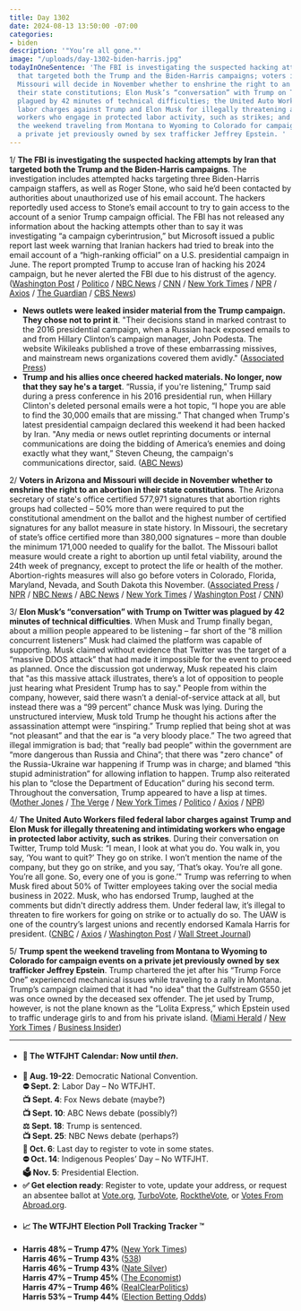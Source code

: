```yaml
---
title: Day 1302
date: 2024-08-13 13:50:00 -07:00
categories:
- biden
description: '"You’re all gone."'
image: "/uploads/day-1302-biden-harris.jpg"
todayInOneSentence: 'The FBI is investigating the suspected hacking attempts by Iran
  that targeted both the Trump and the Biden-Harris campaigns; voters in Arizona and
  Missouri will decide in November whether to enshrine the right to an abortion in
  their state constitutions; Elon Musk’s “conversation” with Trump on Twitter was
  plagued by 42 minutes of technical difficulties; the United Auto Workers filed federal
  labor charges against Trump and Elon Musk for illegally threatening and intimidating
  workers who engage in protected labor activity, such as strikes; and Trump spent
  the weekend traveling from Montana to Wyoming to Colorado for campaign events on
  a private jet previously owned by sex trafficker Jeffrey Epstein. '
---
```


1/ **The FBI is investigating the suspected hacking attempts by Iran that targeted both the Trump and the Biden-Harris campaigns**. The investigation includes attempted hacks targeting three Biden-Harris campaign staffers, as well as Roger Stone, who said he’d been contacted by authorities about unauthorized use of his email account. The hackers reportedly used access to Stone’s email account to try to gain access to the account of a senior Trump campaign official. The FBI has not released any information about the hacking attempts other than to say it was investigating “a campaign cyberintrusion,” but Microsoft issued a public report last week warning that Iranian hackers had tried to break into the email account of a “high-ranking official” on a U.S. presidential campaign in June. The report prompted Trump to accuse Iran of hacking his 2024 campaign, but he never alerted the FBI due to his distrust of the agency. ([Washington Post](https://www.washingtonpost.com/national-security/2024/08/12/trump-hack-iran-fbi/) / [Politico](https://www.politico.com/news/2024/08/12/fbi-trump-campaign-hack-00173708) / [NBC News](https://www.nbcnews.com/tech/security/fbi-says-s-investigating-trump-campaign-claim-hacked-files-rcna166197) / [CNN](https://www.cnn.com/2024/08/12/politics/trump-campaign-hack-personal-email-account-fbi/) / [New York Times](https://www.nytimes.com/2024/08/12/us/politics/fbi-trump-campaign-hacking.html) / [NPR](https://www.npr.org/2024/08/12/g-s1-16687/fbi-trump-campaign-iran-hack-investigation) / [Axios](https://www.axios.com/2024/08/12/trump-campaign-hack-fbi) / [The Guardian](https://www.theguardian.com/us-news/article/2024/aug/13/roger-stone-email-hack-iran-trump) / [CBS News](https://www.cbsnews.com/news/harris-campaign-trump-fbi-investigating-hacking-attempts/))

* **News outlets were leaked insider material from the Trump campaign. They chose not to print it**. "Their decisions stand in marked contrast to the 2016 presidential campaign, when a Russian hack exposed emails to and from Hillary Clinton’s campaign manager, John Podesta. The website Wikileaks published a trove of these embarrassing missives, and mainstream news organizations covered them avidly." ([Associated Press](https://apnews.com/article/trump-vance-leak-media-wikileaks-e30bdccbdd4abc9506735408cdc9bf7b))
* **Trump and his allies once cheered hacked materials. No longer, now that they say he's a target**. “Russia, if you're listening,” Trump said during a press conference in his 2016 presidential run, when Hillary Clinton's deleted personal emails were a hot topic, “I hope you are able to find the 30,000 emails that are missing.” That changed when Trump's latest presidential campaign declared this weekend it had been hacked by Iran. "Any media or news outlet reprinting documents or internal communications are doing the bidding of America’s enemies and doing exactly what they want,” Steven Cheung, the campaign's communications director, said. ([ABC News]())

2/ **Voters in Arizona and Missouri will decide in November whether to enshrine the right to an abortion in their state constitutions**. The Arizona secretary of state's office certified 577,971 signatures that abortion rights groups had collected – 50% more than were required to put the constitutional amendment on the ballot and the highest number of certified signatures for any ballot measure in state history. In Missouri, the secretary of state’s office certified more than 380,000 signatures – more than double the minimum 171,000 needed to qualify for the ballot. The Missouri ballot measure would create a right to abortion up until fetal viability, around the 24th week of pregnancy, except to protect the life or health of the mother. Abortion-rights measures will also go before voters in Colorado, Florida, Maryland, Nevada, and South Dakota this November. ([Associated Press](https://apnews.com/article/abortion-ballot-measures-sports-betting-minimum-wage-0c0a28e5176a647b47aaca5a5d287628) / [NPR](https://www.npr.org/2024/08/13/g-s1-16714/arizona-abortion-access-measure-ballot) / [NBC News](https://www.nbcnews.com/politics/2024-election/abortion-rights-initiative-missouri-november-ballot-rcna166430) / [ABC News](https://abcnews.go.com/Politics/abortion-access-officially-arizonas-ballot-november/story?id=112793429) / [New York Times](https://www.nytimes.com/2024/08/13/us/arizona-abortion-rights-ballot-november.html) / [Washington Post](https://www.washingtonpost.com/elections/2024/08/13/2024-election-campaign-updates-harris-trump/#link-FFRNGKZQQNHWRNLBPFWVDOMOME) / [CNN](https://www.cnn.com/2024/08/12/politics/arizona-abortion-rights-measure-november-ballot/index.html))

3/ **Elon Musk’s “conversation” with Trump on Twitter was plagued by 42 minutes of technical difficulties**. When Musk and Trump finally began, about a million people appeared to be listening – far short of the “8 million concurrent listeners” Musk had claimed the platform was capable of supporting. Musk claimed without evidence that Twitter was the target of a “massive DDOS attack” that had made it impossible for the event to proceed as planned. Once the discussion got underway, Musk repeated his claim that "as this massive attack illustrates, there’s a lot of opposition to people just hearing what President Trump has to say." People from within the company, however, said there wasn’t a denial-of-service attack at all, but instead there was a “99 percent” chance Musk was lying. During the unstructured interview, Musk told Trump he thought his actions after the assassination attempt were “inspiring.” Trump replied that being shot at was “not pleasant” and that the ear is “a very bloody place.” The two agreed that illegal immigration is bad; that “really bad people” within the government are “more dangerous than Russia and China”; that there was "zero chance" of the Russia-Ukraine war happening if Trump was in charge; and blamed “this stupid administration” for allowing inflation to happen. Trump also reiterated his plan to “close the Department of Education” during his second term. Throughout the conversation, Trump appeared to have a lisp at times. ([Mother Jones](https://www.motherjones.com/politics/2024/08/elon-musk-donald-trump-twitter-space/) / [The Verge](https://www.theverge.com/2024/8/12/24219121/donald-trump-elon-musk-interview-x-twitter-crashes) / [New York Times](https://www.nytimes.com/2024/08/13/technology/elon-musk-x-donald-trump.html) / [Politico](https://www.politico.com/news/2024/08/12/trump-musk-x-interview-problems-00173739) / [Axios](https://www.axios.com/2024/08/13/trump-elon-musk-interview-2024-x-spaces) / [NPR](https://www.npr.org/2024/08/12/g-s1-16698/trump-musk-x-interview))

4/ **The United Auto Workers filed federal labor charges against Trump and Elon Musk for illegally threatening and intimidating workers who engage in protected labor activity, such as strikes**. During their conversation on Twitter, Trump told Musk: “I mean, I look at what you do. You walk in, you say, ‘You want to quit?’ They go on strike. I won’t mention the name of the company, but they go on strike, and you say, ‘That’s okay. You’re all gone. You’re all gone. So, every one of you is gone.’" Trump was referring to when Musk fired about 50% of Twitter employees taking over the social media business in 2022. Musk, who has endorsed Trump, laughed at the comments but didn't directly address them. Under federal law, it’s illegal to threaten to fire workers for going on strike or to actually do so.  The UAW is one of the country’s largest unions and recently endorsed Kamala Harris for president. ([CNBC](https://www.cnbc.com/2024/08/13/musk-trump-uaw-labor-union-x-interview.html) / [Axios](https://www.axios.com/2024/08/13/trump-musk-interview-uaw-labor-charges) / [Washington Post](https://www.washingtonpost.com/business/2024/08/13/uaw-trump-elon-musk/) / [Wall Street Journal](https://www.wsj.com/business/autos/donald-trump-elon-musk-uaw-federal-labor-charges-1c629526))

5/ **Trump spent the weekend traveling from Montana to Wyoming to Colorado for campaign events on a private jet previously owned by sex trafficker Jeffrey Epstein**. Trump chartered the jet after his “Trump Force One” experienced mechanical issues while traveling to a rally in Montana. Trump’s campaign claimed that it had "no idea" that the Gulfstream G550 jet was once owned by the deceased sex offender. The jet used by Trump, however, is not the plane known as the “Lolita Express,” which Epstein used to traffic underage girls to and from his private island. ([Miami Herald](https://www.miamiherald.com/news/politics-government/article290986070.html) / [New York Times](https://www.nytimes.com/2024/08/12/us/politics/trump-charter-jet-jeffrey-epstein.html) / [Business Insider](https://www.businessinsider.com/trump-jeffrey-epstein-private-jet-weekend-campaign-2024-8))


---

* #### 📅 The WTFJHT Calendar: Now until *then*. 
* **🫏 Aug. 19-22**: Democratic National Convention. \
**⛔️ Sept. 2**: Labor Day – No WTFJHT. \
**📺 Sept. 4**: Fox News debate (maybe?) \
**📺 Sept. 10**: ABC News debate (possibly?) \
**⚖️ Sept. 18**: Trump is sentenced. \
**📺 Sept. 25**: NBC News debate (perhaps?) \
**📆 Oct. 6**: Last day to register to vote in some states. \
**⛔️ Oct. 14**: Indigenous Peoples’ Day – No WTFJHT. \
**🗳️ Nov. 5**: Presidential Election.
* **✅ Get election ready**: Register to vote, update your address, or request an absentee ballot at [Vote.org](https://www.vote.org/), [TurboVote](https://turbovote.org/), [RocktheVote](https://www.rockthevote.org/), or [Votes From Abroad.org](https://www.votefromabroad.org/).
* #### 📈 The WTFJHT Election Poll Tracking Tracker ™️
* **Harris 48% – Trump 47%** ([New York Times](https://www.nytimes.com/interactive/2024/us/elections/polls-president.html)) \
**Harris 46% – Trump 43%** ([538](https://projects.fivethirtyeight.com/polls/president-general/2024/national/)) \
**Harris 46% – Trump 43%** ([Nate Silver](https://www.natesilver.net/p/nate-silver-2024-president-election-polls-model)) \
**Harris 47% – Trump 45%** ([The Economist](https://www.economist.com/interactive/us-2024-election/trump-harris-polls)) \
**Harris 47% – Trump 46%** ([RealClearPolitics](https://www.realclearpolling.com/polls/president/general/2024/trump-vs-harris)) \
**Harris 53% – Trump 44%** ([Election Betting Odds](https://www.electionbettingodds.com/))